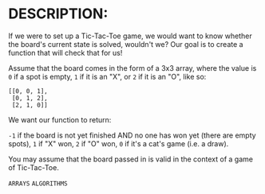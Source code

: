 # DESCRIPTION:

If we were to set up a Tic-Tac-Toe game, we would want to know whether the board's current state is solved, wouldn't we? Our goal is to create a function that will check that for us!

Assume that the board comes in the form of a 3x3 array, where the value is `0` if a spot is empty, `1` if it is an "X", or `2` if it is an "O", like so:

```
[[0, 0, 1],
 [0, 1, 2],
 [2, 1, 0]]
```

We want our function to return:

`-1` if the board is not yet finished AND no one has won yet (there are empty spots),
`1` if "X" won,
`2` if "O" won,
`0` if it's a cat's game (i.e. a draw).

You may assume that the board passed in is valid in the context of a game of Tic-Tac-Toe.

`ARRAYS` `ALGORITHMS`